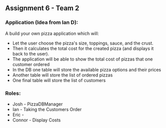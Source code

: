 ## Assignment 6 - Team 2

### Application (Idea from Ian D): 

A build your own pizza application which will:
* Let the user choose the pizza's size, toppings, sauce, and the crust.
* Then it calculates the total cost for the created pizza (and displays it back to the user).
* The application will be able to show the total cost of pizzas that one customer ordered
* In the DB one table will store the available pizza options and their prices
* Another table will store the list of ordered pizzas
* One final table will store the list of customers

### Roles:
* Josh - PizzaDBManager
* Ian - Taking the Customers Order
* Eric - 
* Connor - Display Costs
